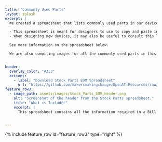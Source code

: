 ```yaml
---
title: "Commonly Used Parts"
layout: splash
excerpt: |
  We created a spreadsheet that lists commonly used parts in our devices, along with the price, and links to buy them.

  - This spreadsheet is meant for designers to use to copy and paste into their own BOMs if using parts listed on the spreadsheet.
  - When designing new devices, it may also be useful to consult this list to choose parts like fasteners, jacks, and microcontrollers.

  See more information on the spreadsheet below.

  We are also compiling images for all the commonly used parts in this spreadsheet for designers to use in Maker Guides for new devices.


header:
  overlay_color: "#333"
  actions:
    - label: "Download Stock Parts BOM Spreadsheet"
      url: "https://github.com/makersmakingchange/OpenAT-Resources/raw/main/Common_Parts/Stock_Part_BOM.xlsx" 
feature_row3:
  - image_path: assets/images/Stock_Parts_BOM_Header.png
    alt: "Screenshot of the header from the Stock Parts spreadsheet."
    title: "What is Included"
    excerpt: |
      This spreadsheet contains all the information required in a Bill of Materials for the most commonly used parts across devices in our library. The spreadsheet follows the same layout as our BOM template, so a designer can copy and paste from this BOM into the BOM for a new device.

  
---
```





{% include feature_row id="feature_row3" type="right" %}